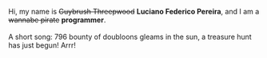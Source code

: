 Hi, my name is ~~Guybrush Threepwood~~ **Luciano Federico Pereira**, and I am a ~~wannabe pirate~~ **programmer**.<br><br>A short song: 796 bounty of doubloons gleams in the sun, a treasure hunt has just begun! Arrr!
